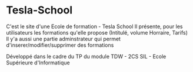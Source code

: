 # Tesla-School

C'est le site d'une Ecole de formation - Tesla School 
Il présente, pour les utilisateurs les formations qu'elle propose (Intitulé, volume Horraire, Tarifs) 
Il y'a aussi une partie adminstrateur qui permet d'inserer/modifier/supprimer des formations  

Développé dans le cadre du TP du module TDW - 2CS SIL - Ecole Supérieure d'Informatique
